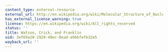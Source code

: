 ```yaml
---
content_type: external-resource
external_url: http://en.wikipedia.org/wiki/Molecular_Structure_of_Nucleic_Acids:_A_Structure_for_Deoxyribose_Nucleic_Acid
has_external_license_warning: true
license: https://en.wikipedia.org/wiki/All_rights_reserved
status: ''
title: Watson, Crick, and Franklin
uid: 3ef69a20-2920-40ec-8ead-a9bbfefb32e5
wayback_url: ''
---
```

